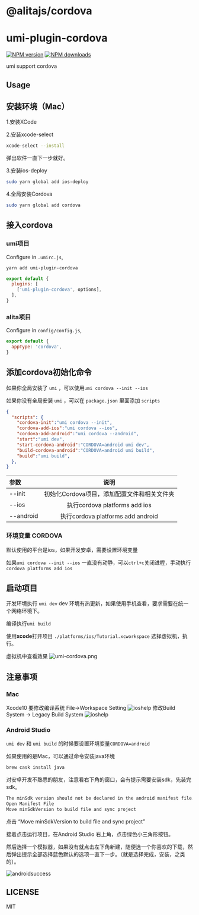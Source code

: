 # @alitajs/cordova
# umi-plugin-cordova

[![NPM version](https://img.shields.io/npm/v/umi-plugin-cordova.svg?style=flat)](https://npmjs.org/package/umi-plugin-cordova)
[![NPM downloads](http://img.shields.io/npm/dm/umi-plugin-cordova.svg?style=flat)](https://npmjs.org/package/umi-plugin-cordova)

umi support cordova

## Usage

## 安装环境（Mac）

1.安装XCode

2.安装xcode-select

```bash
xcode-select --install
```

弹出软件一直下一步就好。

3.安装ios-deploy

```bash
sudo yarn global add ios-deploy
```

4.全局安装Cordova

```bash
sudo yarn global add cordova
```

## 接入cordova

### umi项目

Configure in `.umirc.js`,

```sh
yarn add umi-plugin-cordova
```

```js
export default {
  plugins: [
    ['umi-plugin-cordova', options],
  ],
}
```

### alita项目

Configure in `config/config.js`,

```js
export default {
  appType: 'cordova',
}
```

## 添加cordova初始化命令

如果你全局安装了 `umi` ，可以使用`umi cordova --init --ios`

如果你没有全局安装 `umi` ，可以在 `package.json` 里面添加 `scripts`

```json
{
  "scripts": {
    "cordova-init":"umi cordova --init",
    "cordova-add-ios":"umi cordova --ios",
    "cordova-add-android":"umi cordova --android",
    "start":"umi dev",
    "start-cordova-android":"CORDOVA=android umi dev",
    "build-cordova-android":"CORDOVA=android umi build",
    "build":"umi build",
  },
}
```

| 参数 | 说明 |
|  :-  | :-:  |
| --init | 初始化Cordova项目，添加配置文件和相关文件夹 |
| --ios | 执行cordova platforms add ios |
| --android | 执行cordova platforms add android |

### 环境变量 CORDOVA

默认使用的平台是ios，如果开发安卓，需要设置环境变量

如果`umi cordova --init --ios` 一直没有动静，可以`ctrl+c`关闭进程，手动执行`cordova platforms add ios`

## 启动项目

开发环境执行 `umi dev`
dev 环境有热更新，如果使用手机查看，要求需要在统一个网络环境下。

编译执行`umi build`

使用**xcode**打开项目 `./platforms/ios/Tutorial.xcworkspace`
选择虚拟机，执行。

虚拟机中查看效果
![umi-cordova.png](./public/umi-cordova.png)

## 注意事项

### Mac

Xcode10 要修改编译系统
File->Workspace Setting
![ioshelp](./public/ioshelp1.png)
修改Build System -> Legacy Build System
![ioshelp](./public/ioshelp2.png)

### Android Studio

`umi dev` 和 `umi build` 的时候要设置环境变量`CORDOVA=android`

如果使用的是Mac，可以通过命令安装java环境

```bash
brew cask install java
```

对安卓开发不熟悉的朋友，注意看右下角的窗口，会有提示需要安装sdk，先装完sdk。

```bash
The minSdk version should not be declared in the android manifest file. You can move the version from the manifest to the defaultConfig in the build.gradle file.
Open Manifest File
Move minSdkVersion to build file and sync project
```

点击 “Move minSdkVersion to build file and sync project”

接着点击运行项目，在Android Studio 右上角，点击绿色小三角形按钮。

然后选择一个模拟器，如果没有就点击左下角新建，随便选一个你喜欢的下载，然后弹出提示全部选择蓝色默认的选项一直下一步。（就是选择完成，安装，之类的）。

![androidsuccess](./public/androidsuccess.png)

## LICENSE

MIT

